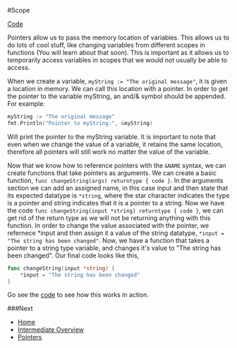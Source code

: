 #Scope

[Code](scope.go)

Pointers allow us to pass the memory location of variables. This allows us to do lots of cool stuff, like changing variables from different scopes in functions (You will learn about that soon). This is important as it allows us to temporarily access variables in scopes that we would not usually be able to access.

When we create a variable, `myString := "The original message"`, it is given a location in memory. We can call this location with a pointer. In order to get the pointer to the variable myString, an and/& symbol should be appended.
For example:
```go
myString := "The original message"
fmt.Println("Pointer to myString:", &myString)
```
Will print the pointer to the myString variable. It is important to note that even when we change the value of a variable, it retains the same location, therefore all pointers will still work no matter the value of the variable.

Now that we know how to reference pointers with the `&NAME` syntax, we can create functions that take pointers as arguments. We can create a basic function, `func changeString(args) returntype { code }`. In the arguments section we can add an assigned name, in this case input and then state that its expected datatype is `*string`, where the star character indicates the type is a pointer and string indicates that it is a pointer to a string. Now we have the code `func changeString(input *string) returntype { code }`, we can get rid of the return type as we will not be returning anything with this function. In order to change the value associated with the pointer, we refernece *input and then assign it a value of the string datatype, `*input = "The string has been changed"`. Now, we have a function that takes a pointer to a string type variable, and changes it's value to "The string has been changed". Our final code looks like this,
```go
func changeString(input *string) {
	*input = "The string has been changed"
}
```

Go see the [code](pointers.go) to see how this works in action.

###Next

* [Home](../../README.md)
* [Intermediate Overview](../intermediate.md)
* [Pointers](../pointers/pointers.md)
